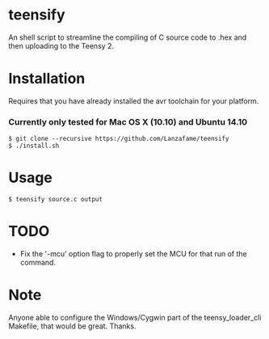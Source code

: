 # teensify
An shell script to streamline the compiling of C source code to .hex and then uploading to the Teensy 2.

# Installation

Requires that you have already installed the avr toolchain for your platform.

### Currently only tested for Mac OS X (10.10) and Ubuntu 14.10

    $ git clone --recursive https://github.com/Lanzafame/teensify
	$ ./install.sh

# Usage
   
    $ teensify source.c output

# TODO

 - Fix the '-mcu' option flag to properly set the MCU for that run of the
 command.

# Note

Anyone able to configure the Windows/Cygwin part of the teensy_loader_cli
Makefile, that would be great. Thanks.

